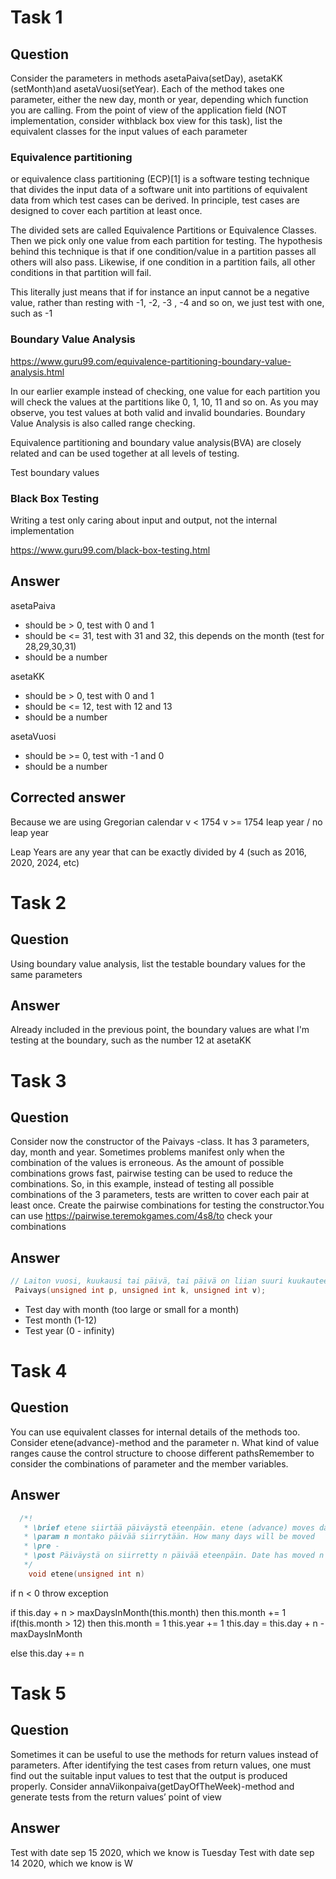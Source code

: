 # Task 1

## Question

Consider the parameters in methods asetaPaiva(setDay), asetaKK (setMonth)and asetaVuosi(setYear). Each of the method takes one parameter, either the new day, month or year, depending which function you are calling. From the point of view of the application field (NOT implementation, consider withblack box view for this task), list the equivalent classes for the input values of each parameter

### Equivalence partitioning 

or equivalence class partitioning (ECP)[1] is a software testing technique that divides the input data of a software unit into partitions of equivalent data from which test cases can be derived. In principle, test cases are designed to cover each partition at least once. 

The divided sets are called Equivalence Partitions or Equivalence Classes. Then we pick only one value from each partition for testing. The hypothesis behind this technique is that if one condition/value in a partition passes all others will also pass. Likewise, if one condition in a partition fails, all other conditions in that partition will fail.

This literally just means that if for instance an input cannot be a negative value, rather
than resting with -1, -2, -3 , -4 and so on, we just test with one, such as -1


### Boundary Value Analysis

https://www.guru99.com/equivalence-partitioning-boundary-value-analysis.html

In our earlier example instead of checking, one value for each partition you will check the values at the partitions like 0, 1, 10, 11 and so on. As you may observe, you test values at both valid and invalid boundaries. Boundary Value Analysis is also called range checking.

Equivalence partitioning and boundary value analysis(BVA) are closely related and can be used together at all levels of testing.

Test boundary values


### Black Box Testing
Writing a test only caring about input and output, not the internal implementation

https://www.guru99.com/black-box-testing.html


## Answer

asetaPaiva
 - should be > 0, test with 0 and 1
 - should be <= 31, test with 31 and 32, this depends on the month (test for 28,29,30,31)
 - should be a number

asetaKK
 - should be > 0, test with 0 and 1
 - should be <= 12, test with 12 and 13
 - should be a number

asetaVuosi
 - should be >= 0, test with -1 and 0
 - should be a number

## Corrected answer

Because we are using Gregorian calendar
v < 1754
v >= 1754
leap year / no leap year

Leap Years are any year that can be exactly divided by 4 (such as 2016, 2020, 2024, etc)

# Task 2

## Question

Using boundary value analysis, list the testable boundary values for the same parameters

## Answer
Already included in the previous point, the boundary values are what I'm testing at the boundary,
such as the number 12 at asetaKK


# Task 3

## Question

Consider now the constructor of the Paivays -class. It has 3 parameters, day, month and year. Sometimes problems manifest only when the combination of the values is erroneous. As the amount of possible combinations grows fast, pairwise testing can be used to reduce the combinations. So, in this example, instead of testing all possible combinations of the 3 parameters, tests are written to cover each pair at least once. Create the pairwise combinations for testing the constructor.You can use https://pairwise.teremokgames.com/4s8/to check your combinations

## Answer

```c++
// Laiton vuosi, kuukausi tai päivä, tai päivä on liian suuri kuukauteen
 Paivays(unsigned int p, unsigned int k, unsigned int v);
```
- Test day with month (too large or small for a month)
- Test month (1-12)
- Test year (0 - infinity)



# Task 4

## Question
You can use equivalent classes for internal details of the methods too. Consider etene(advance)-method and the parameter n. What kind of value ranges cause the control structure to choose different pathsRemember to consider the combinations of parameter and the member variables.

## Answer

```c++
  /*!
   * \brief etene siirtää päiväystä eteenpäin. etene (advance) moves date forward.
   * \param n montako päivää siirrytään. How many days will be moved
   * \pre -
   * \post Päiväystä on siirretty n päivää eteenpäin. Date has moved n days forward.
   */
    void etene(unsigned int n)
```

if n < 0 throw exception

if this.day + n > maxDaysInMonth(this.month) 
  then 
    this.month += 1
    if(this.month > 12)
      then
        this.month = 1
        this.year += 1
    this.day = this.day + n - maxDaysInMonth

else
  this.day += n


# Task 5

## Question

Sometimes it can be useful to use the methods for return values instead of parameters. After identifying the test cases from return values, one must find out the suitable input values to test that the output is produced properly. Consider annaViikonpaiva(getDayOfTheWeek)-method and generate tests from the return values’ point of view

## Answer


Test with date sep 15 2020, which we know is Tuesday
Test with date sep 14 2020, which we know is W